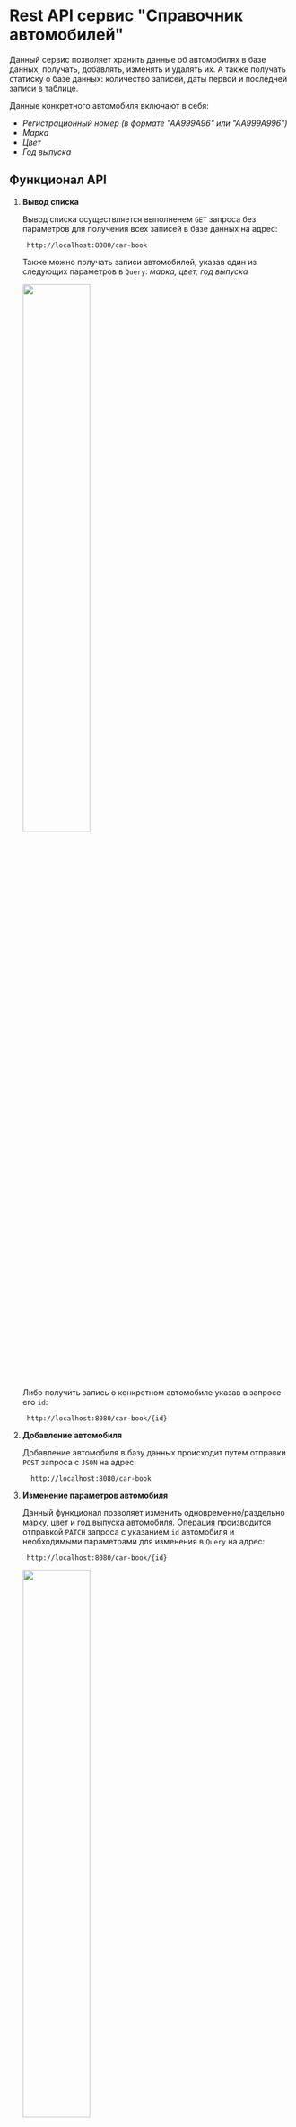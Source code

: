 # Rest API сервис "Справочник автомобилей"
Данный сервис позволяет хранить данные об автомобилях в базе данных, получать, добавлять, изменять и удалять их. А также получать статиску о базе данных: 
количество записей, даты первой и последней записи в таблице.

Данные конкретного автомобиля включают в себя:
  * _Регистрационный номер (в формате "АА999А96" или "АА999А996")_
  * _Марка_
  * _Цвет_
  * _Год выпуска_

## Функционал API
1. **Вывод списка**

      Вывод списка осуществляется выполненем `GET` запроса без параметров для получения всех записей в базе данных на адрес:
      
      

        http://localhost:8080/car-book

        

      Также можно получать записи автомобилей, указав один из следующих параметров в `Query`: *марка, цвет, год выпуска*

      <img src="https://user-images.githubusercontent.com/116365092/219968761-0adcb0d5-981c-4b74-8caa-e01e39885867.png" width=50% height=50%>
      
      Либо получить запись о конкретном автомобиле указав в запросе его `id`:
      
      
        http://localhost:8080/car-book/{id}
        
        
2. **Добавление автомобиля**

      Добавление автомобиля в базу данных происходит путем отправки `POST` запроса с `JSON` на адрес:
      
      
         http://localhost:8080/car-book 
         
         
3. **Изменение параметров автомобиля**

      Данный функционал позволяет изменить одновременно/раздельно марку, цвет и год выпуска автомобиля. Операция производится отправкой `PATCH` запроса с указанием `id` 
      автомобиля и необходимыми параметрами для изменения в `Query` на адрес:
      
        http://localhost:8080/car-book/{id}
        
      <img src="https://user-images.githubusercontent.com/116365092/219970085-2f1fdba6-fa89-47b4-b7cc-259f46e2b8e5.png" width=50% height=50%>
      
4. **Удаление записи об автомобиле**

      Удаление информации о конкретном автомобиле производится путем отправки `DELETE` запроса с указанием `id` автомобиля на адрес:
      
        http://localhost:8080/car-book/{id}
        
5. **Получение статистики базы данных**

      Получение ранее указанных данных производится путем отправки `GET` запроса на адрес:
      
        http://localhost:8080/car-book/db-statistic
        
# Архитектура приложения
 Репозиторий `CarsRepository` , расположенный в директории `\repositories` , представляет собой слой работы с БД. Бизнес-логика работы с БД реализована в сервисе `CarsService`. В качестве контроллера выступает класс `CarsController`, в котором реализованы необходимые методы для работы с приложением, методы для поимки исключений и вывода сообщения об ошибке на стороне клиента, а также два метода для перевода объекта модели в DTO и наоборот.
 
 Моделью а приложении является класс `Car`, в директории `\dto` находятся два объекта для передачи данных при запросах и ответах клиента: `CarDTO` и `DataBaseDTO`.
 `CarDTO` необходим для приема и передачи характеристик автомобиля, `DataBaseDTO` - для передачи статистики базы данных клиенту.
 
 Класс `CarErrorResponse` создан для передачи сообщения об ошибке клиенту и времени её появления. Кастомные исключения реализованы классами `CarNotFoundException` , `CarNotCreatedException` , `CarNotUpdatedException` , `CarNotDeletedException` .
 
 В директории `\resources` расположен файл `application.properties` , в котором содержится конфигурация источника данных и конфигурацию `Hibernate` . 
        
# Дополнительные сведения 
 В качестве БД в данном проекте использовалась PostgreSQL. Запрос для создания таблицы записей об автомобилях:
      
```
        CREATE TABLE Car(
            id int GENERATED BY DEFAULT AS IDENTITY PRIMARY KEY,
            registration_number varchar(9) UNIQUE NOT NULL ,
            brand varchar(60) NOT NULL ,
            color varchar(30) NOT NULL ,
            year_of_manufacture int CHECK (year_of_manufacture > 1885) NOT NULL ,
            created_at timestamp
        )
```  
 `UNIQUE` в колонке registration_number является необязательным условем, так как изначально планировалось сделать поиск, изменение и удаление записей по этому полю, но, в дальнейшем, было решено прийти к более стандартному варианту поиска записей по `id`.
 
 
